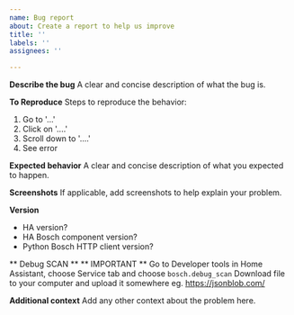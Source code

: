 ```yaml
---
name: Bug report
about: Create a report to help us improve
title: ''
labels: ''
assignees: ''

---
```


**Describe the bug**
A clear and concise description of what the bug is.

**To Reproduce**
Steps to reproduce the behavior:
1. Go to '...'
2. Click on '....'
3. Scroll down to '....'
4. See error

**Expected behavior**
A clear and concise description of what you expected to happen.

**Screenshots**
If applicable, add screenshots to help explain your problem.

**Version**
  - HA version?
  - HA Bosch component version?
  - Python Bosch HTTP client version?

** Debug SCAN **
** IMPORTANT **
Go to Developer tools in Home Assistant, choose Service tab and choose `bosch.debug_scan`
Download file to your computer and upload it somewhere eg. https://jsonblob.com/

**Additional context**
Add any other context about the problem here.
